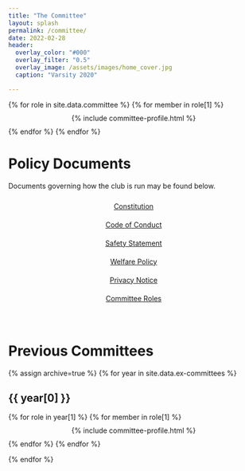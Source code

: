 ```yaml
---
title: "The Committee"
layout: splash
permalink: /committee/
date: 2022-02-28
header:
  overlay_color: "#000"
  overlay_filter: "0.5"
  overlay_image: /assets/images/home_cover.jpg
  caption: "Varsity 2020"

---
```

<!-- TODO: put this where it belongs... -->
<!-- this grid is used for the docs and committee loop -->
<style>

.grid-container_committee {
  /**
   * User input values.
   */
  --grid-layout-gap: 3em;
  --grid-column-count: 3;
  --grid-item--min-width: 300px;

  /**
   * Calculated values.
   */
  --gap-count: calc(var(--grid-column-count) - 1);
  --total-gap-width: calc(var(--gap-count) * var(--grid-layout-gap));
  --grid-item--max-width: calc((100% - var(--total-gap-width)) / var(--grid-column-count));

  display: grid;
  grid-template-columns: repeat(auto-fill, minmax(max(var(--grid-item--min-width), var(--grid-item--max-width)), 1fr));
  column-gap: 3em;
}

.grid-container_committeee {
  display: grid;
  grid-template-columns: grid-template-columns: repeat(auto-fit, minmax(max-content, 1fr));
  column-gap: 3em;
}

.grid-item_committee {
  padding: 10px;
  text-align: center;
}
</style>

<!-- # Committee

 -->

<div class="grid-container_committee">  
  {% for role in site.data.committee %} <!-- for each committee position... -->
    {% for member in role[1] %} <!-- for each committee member in said role... -->
      <div class="grid-item_committee">
      {% include committee-profile.html %}
      </div>
    {% endfor %}
  {% endfor %}
</div>



# Policy Documents

Documents governing how the club is run may be found below.

<div class="grid-container_committee">
  <div class="grid-item_committee"><a href="/assets/docs/CU Powerlifting Club Constitution 2020-21.pdf" class="btn btn--primary btn--block btn--large">Constitution</a></div>
  <div class="grid-item_committee"><a href="/assets/docs/CU Powerlifting Club Code of Conduct 2021-22.pdf" class="btn btn--primary btn--block btn--large">Code of Conduct</a></div>
  <div class="grid-item_committee"><a href="/assets/docs/CU Powerlifting Club Safety Statement 2021-22.pdf" class="btn btn--primary btn--block btn--large">Safety Statement</a></div>
  <div class="grid-item_committee"><a href="/assets/docs/CU Powerlifting Club Welfare Policy 2021-22.pdf" class="btn btn--primary btn--block btn--large">Welfare Policy</a></div>
  <div class="grid-item_committee"><a href="/assets/docs/CU Powerlifting Club Privacy Notice Statement 2021-22.pdf" class="btn btn--primary btn--block btn--large">Privacy Notice</a></div>
  <div class="grid-item_committee"><a href="/assets/docs/CU Powerlifting Committee Job Descriptions.pdf" class="btn btn--primary btn--block btn--large">Committee Roles</a></div>
</div>

&nbsp;

# Previous Committees

{% assign archive=true %}
{% for year in site.data.ex-committees %}
## {{ year[0] }}

<div class="grid-container_committee">  
  {% for role in year[1] %} <!-- for each committee position... -->
    {% for member in role[1] %} <!-- for each committee member in said role... -->
      <div class="grid-item_committee">
      {% include committee-profile.html %}
      </div>
    {% endfor %}
  {% endfor %}
</div>

{% endfor %}
